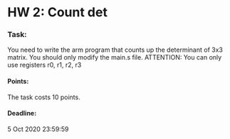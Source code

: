 # HW 2: Count det

### Task:
You need to write the arm program that counts up the determinant of 3x3 matrix. You should only modify the main.s file. ATTENTION: You can only use registers r0, r1, r2, r3

#### Points:
The task costs 10 points.

#### Deadline:
5 Oct 2020 23:59:59
